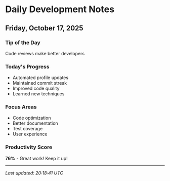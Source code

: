 # Daily Development Notes

## Friday, October 17, 2025

### Tip of the Day
Code reviews make better developers

### Today's Progress
- Automated profile updates
- Maintained commit streak
- Improved code quality
- Learned new techniques

### Focus Areas
- Code optimization
- Better documentation
- Test coverage
- User experience

### Productivity Score
**76%** - Great work! Keep it up!

---
*Last updated: 20:18:41 UTC*
